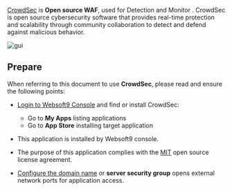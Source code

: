 [CrowdSec](https://www.crowdsec.net/) is **Open source WAF**, used for Detection and Monitor . CrowdSec is open source cybersecurity software that provides real-time protection and scalability through community collaboration to detect and defend against malicious behavior.


![gui](https://libs.websoft9.com/Websoft9/DocsPicture/zh/crowdsec/crowdsec-gui-websoft9.png)


## Prepare

When referring to this document to use **CrowdSec**, please read and ensure the following points:

- [Login to Websoft9 Console](./login-console) and find or install CrowdSec:
  - Go to **My Apps** listing applications 
  - Go to **App Store** installing target application

- This application is installed by Websoft9 console.


- The purpose of this application complies with the [MIT](https://opensource.org/licenses/MIT) open source license agreement.


- [Configure the domain name](./domain-set) or **server security group** opens external network ports for application access.